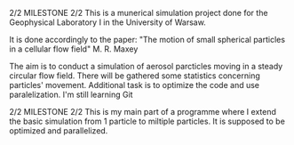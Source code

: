 2/2 MILESTONE 2/2
This is a munerical simulation project done for the Geophysical Laboratory I in the University of Warsaw. 

It is done accordingly to the paper: "The motion of small spherical particles in a cellular flow field" M. R. Maxey

The aim is to conduct a simulation of aerosol parcticles moving in a steady circular flow field. There will be gathered some statistics concerning particles' movement. 
Additional task is to optimize the code and use paralelization. I'm still learning Git

2/2 MILESTONE 2/2
This is my main part of a programme where I extend the basic simulation from 1 particle to miltiple particles. It is supposed to be optimized and parallelized.
